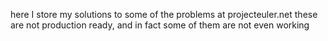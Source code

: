 here I store my solutions to some of the problems at projecteuler.net
these are not production ready, and in fact some of them are not even working

